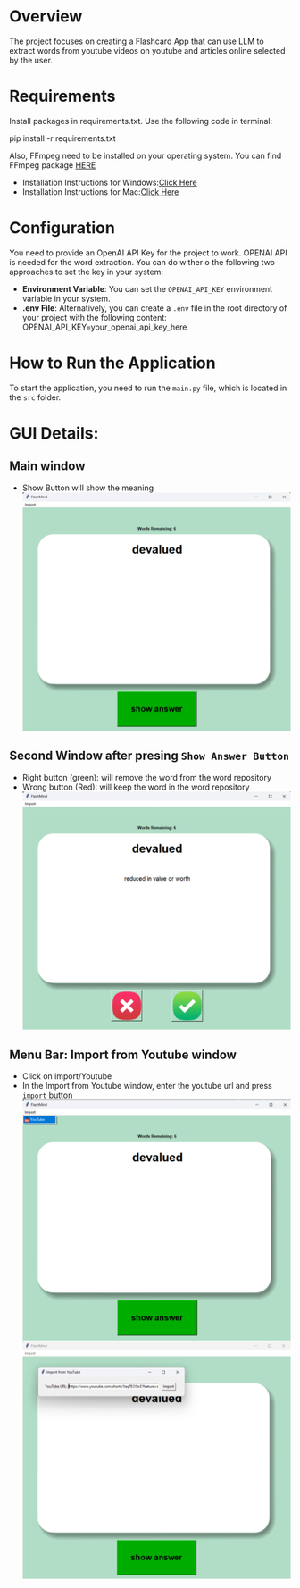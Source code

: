 # Overview
The project focuses on creating a Flashcard App that can use LLM to extract words from youtube videos on youtube and articles online selected by the user.


# Requirements
Install packages in requirements.txt. Use the following code in terminal:

pip install -r requirements.txt


Also, FFmpeg need to be installed on your operating system. You can find FFmpeg package [HERE](https://www.gyan.dev/ffmpeg/builds/)
- Installation Instructions for Windows:[Click Here](https://phoenixnap.com/kb/ffmpeg-windows)
- Installation Instructions for Mac:[Click Here](https://phoenixnap.com/kb/ffmpeg-mac)


# Configuration
You need to provide an OpenAI API Key for the project to work. OPENAI API is needed for the word extraction. You can do wither o the following two approaches to set the key in your system:
- **Environment Variable**: You can set the `OPENAI_API_KEY` environment variable in your system.
- **.env File**: Alternatively, you can create a `.env` file in the root directory of your project with the following content: OPENAI_API_KEY=your_openai_api_key_here


# How to Run the Application
To start the application, you need to run the `main.py` file, which is located in the `src` folder.

# GUI Details:
## Main window
- Show Button will show the meaning
![Main Window](./data/images/GUI/main_window.png)
## Second Window after presing `Show Answer Button`
- Right button (green): will remove the word from the word repository
- Wrong button (Red): will keep the word in the word repository
![Second Window](./data/images/GUI/second_window.png)
## Menu Bar: Import from Youtube window
- Click on import/Youtube
- In the Import from Youtube window, enter the youtube url and press `import` button
![Import from Youtube in Menu Bar](./data/images/GUI/import_from_youtube_1.png)
![Import from Youtube Menu](./data/images/GUI/import_from_youtube_2.png)




